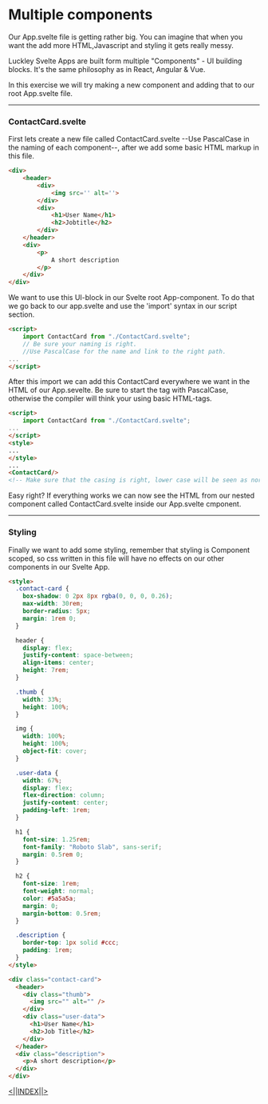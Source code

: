 # Multiple components 

Our App.svelte file is getting rather big. You can imagine that when you want the add more HTML,Javascript and styling it gets really messy.

Luckley Svelte Apps are built form multiple "Components" - UI building blocks. It's the same philosophy as in React, Angular & Vue.

In this exercise we will try making a new component and adding that to our root App.svelte file.

------

### ContactCard.svelte

First lets create a new file called ContactCard.svelte --Use PascalCase in the naming of each component--, after we add  some basic HTML markup in this file. 

```html
<div>
    <header>
        <div>
            <img src='' alt=''>
        </div>
        <div>
            <h1>User Name</h1>
            <h2>Jobtitle</h2>
        </div>
    </header>
    <div>
        <p>
            A short description
        </p>
    </div>
</div>
```

We want to use this UI-block in our Svelte root App-component. To do that we go back to our app.svelte and use the 'import' syntax in our script section.

```html
<script>
    import ContactCard from "./ContactCard.svelte";
    // Be sure your naming is right. 
    //Use PascalCase for the name and link to the right path.
...
</script>
```

After this import we can add this ContactCard everywhere we want in the HTML of our App.sevelte. Be sure to start the tag with PascalCase, otherwise the compiler will think your using basic HTML-tags.

```html
<script>
    import ContactCard from "./ContactCard.svelte";
...
</script>
<style>
...
</style>
...
<ContactCard/>
<!-- Make sure that the casing is right, lower case will be seen as normal html elements, Pascal Case will be picked up by the Svelte compiler -->
```

Easy right? If everything works we can now see the HTML from our nested component called  ContactCard.svelte inside our App.svelte cmponent.

------

### Styling

Finally we want to add some styling, remember that styling is Component scoped, so css written in this file will have no effects on our other components in our Svelte App.

```HTML
<style>
  .contact-card {
    box-shadow: 0 2px 8px rgba(0, 0, 0, 0.26);
    max-width: 30rem;
    border-radius: 5px;
    margin: 1rem 0;
  }

  header {
    display: flex;
    justify-content: space-between;
    align-items: center;
    height: 7rem;
  }

  .thumb {
    width: 33%;
    height: 100%;
  }

  img {
    width: 100%;
    height: 100%;
    object-fit: cover;
  }

  .user-data {
    width: 67%;
    display: flex;
    flex-direction: column;
    justify-content: center;
    padding-left: 1rem;
  }

  h1 {
    font-size: 1.25rem;
    font-family: "Roboto Slab", sans-serif;
    margin: 0.5rem 0;
  }

  h2 {
    font-size: 1rem;
    font-weight: normal;
    color: #5a5a5a;
    margin: 0;
    margin-bottom: 0.5rem;
  }

  .description {
    border-top: 1px solid #ccc;
    padding: 1rem;
  }
</style>

<div class="contact-card">
  <header>
    <div class="thumb">
      <img src="" alt="" />
    </div>
    <div class="user-data">
      <h1>User Name</h1>
      <h2>Job Title</h2>
    </div>
  </header>
  <div class="description">
    <p>A short description</p>
  </div>
</div>

```

[<|]()|[INDEX](workshop-svelte/1.BaseSyntax&CoreFeatures/)|[|>]()